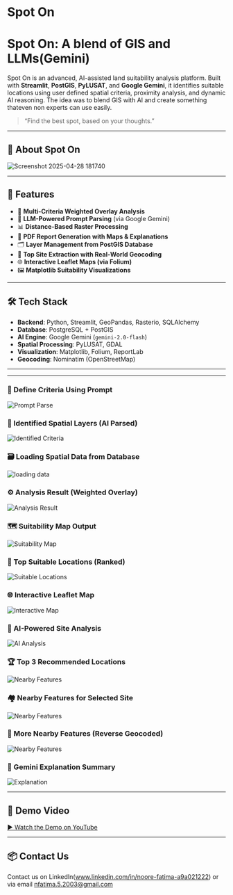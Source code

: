 # Spot On
# Spot On: A blend of GIS and LLMs(Gemini)

Spot On is an advanced, AI-assisted land suitability analysis platform. Built with **Streamlit**, **PostGIS**, **PyLUSAT**, and **Google Gemini**, it identifies suitable locations using user defined spatial criteria, proximity analysis, and dynamic AI reasoning. The idea was to blend GIS with AI and create something thateven non experts can use easily. 

> “Find the best spot, based on your thoughts.”

---


## 🚀 About Spot On
![Screenshot 2025-04-28 181740](https://github.com/user-attachments/assets/762beb02-97e0-413d-89ef-06349fee088a)

---

## 🚀 Features

- 📍 **Multi-Criteria Weighted Overlay Analysis**
- 🧠 **LLM-Powered Prompt Parsing** (via Google Gemini)
- 📊 **Distance-Based Raster Processing**
- 🧾 **PDF Report Generation with Maps & Explanations**
- 🗂️ **Layer Management from PostGIS Database**
- 🧭 **Top Site Extraction with Real-World Geocoding**
- 🌐 **Interactive Leaflet Maps (via Folium)**
- 🖼️ **Matplotlib Suitability Visualizations**

---


## 🛠️ Tech Stack

- **Backend**: Python, Streamlit, GeoPandas, Rasterio, SQLAlchemy
- **Database**: PostgreSQL + PostGIS
- **AI Engine**: Google Gemini (`gemini-2.0-flash`)
- **Spatial Processing**: PyLUSAT, GDAL
- **Visualization**: Matplotlib, Folium, ReportLab
- **Geocoding**: Nominatim (OpenStreetMap)

---




---

### 💬 Define Criteria Using Prompt
![Prompt Parse](screenshots/a.png)

### 🧠 Identified Spatial Layers (AI Parsed)
![Identified Criteria](screenshots/b.png)

### 🗃️ Loading Spatial Data from Database
![loading data](screenshots/c.png)

### ⚙️ Analysis Result (Weighted Overlay)
![Analysis Result](screenshots/d.png)

### 🗺️ Suitability Map Output
![Suitability Map](screenshots/e.png)

### 📍 Top Suitable Locations (Ranked)
![Suitable Locations](screenshots/f.png)

### 🌐 Interactive Leaflet Map
![Interactive Map](screenshots/g.png)

### 🤖 AI-Powered Site Analysis
![AI Analysis](screenshots/h.png)

### 🏆 Top 3 Recommended Locations
![Nearby Features](screenshots/i.png)

### 🏘️ Nearby Features for Selected Site
![Nearby Features](screenshots/j.png)

### 🧭 More Nearby Features (Reverse Geocoded)
![Nearby Features](screenshots/k.png)

### 🧠 Gemini Explanation Summary
![Explanation](screenshots/l.png)

---



## 🎥 Demo Video

[▶️ Watch the Demo on YouTube](https://youtu.be/9YN-82Jp1Rs)

---
>

## 📦 Contact Us

Contact us on LinkedIn(www.linkedin.com/in/noore-fatima-a9a021222) or via email nfatima.5.2003@gmail.com


















